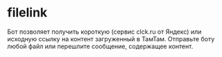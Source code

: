 # filelink
Бот позволяет получить короткую (сервис clck.ru от Яндекс) или исходную ссылку на контент загруженный в ТамТам. Отправьте боту любой файл или перешлите сообщение, содержащее контент.
